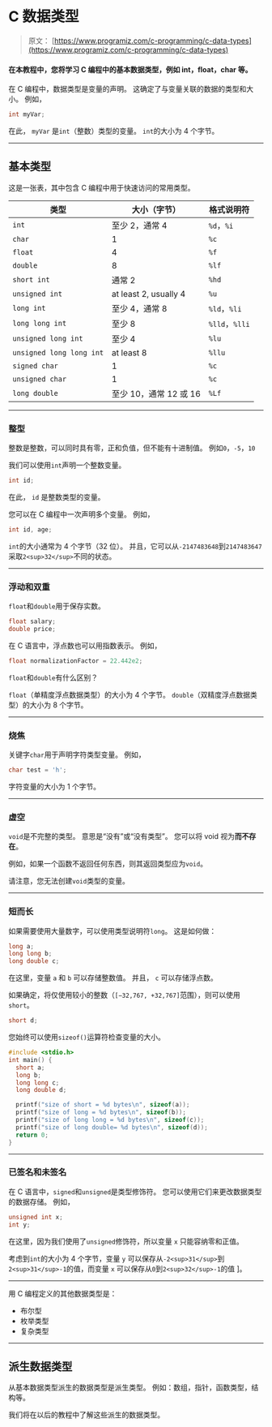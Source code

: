 # C 数据类型

> 原文： [https://www.programiz.com/c-programming/c-data-types](https://www.programiz.com/c-programming/c-data-types)

#### 在本教程中，您将学习 C 编程中的基本数据类型，例如 int，float，char 等。

在 C 编程中，数据类型是变量的声明。 这确定了与变量关联的数据的类型和大小。 例如，

```c
int myVar;
```

在此， `myVar` 是`int`（整数）类型的变量。 `int`的大小为 4 个字节。

* * *

## 基本类型

这是一张表，其中包含 C 编程中用于快速访问的常用类型。

| 类型 | 大小（字节） | 格式说明符 |
| --- | --- | --- |
| `int` | 至少 2，通常 4 | `%d`，`%i` |
| `char` | 1 | `%c` |
| `float` | 4 | `%f` |
| `double` | 8 | `%lf` |
| `short int` | 通常 2 | `%hd` |
| `unsigned int` | at least 2, usually 4 | `%u` |
| `long int` | 至少 4，通常 8 | `%ld`，`%li` |
| `long long int` | 至少 8 | `%lld`，`%lli` |
| `unsigned long int` | 至少 4 | `%lu` |
| `unsigned long long int` | at least 8 | `%llu` |
| `signed char` | 1 | `%c` |
| `unsigned char` | 1 | `%c` |
| `long double` | 至少 10，通常 12 或 16 | `%Lf` |

* * *

### 整型

整数是整数，可以同时具有零，正和负值，但不能有十进制值。 例如`0`，`-5`，`10`

我们可以使用`int`声明一个整数变量。

```c
int id;
```

在此， `id` 是整数类型的变量。

您可以在 C 编程中一次声明多个变量。 例如，

```c
int id, age;
```

`int`的大小通常为 4 个字节（32 位）。 并且，它可以从`-2147483648`到`2147483647`采取`2<sup>32</sup>`不同的状态。

* * *

### 浮动和双重

`float`和`double`用于保存实数。

```c
float salary;
double price;
```

在 C 语言中，浮点数也可以用指数表示。 例如，

```c
float normalizationFactor = 22.442e2;
```

`float`和`double`有什么区别？

`float`（单精度浮点数据类型）的大小为 4 个字节。 `double`（双精度浮点数据类型）的大小为 8 个字节。

* * *

### 烧焦

关键字`char`用于声明字符类型变量。 例如，

```c
char test = 'h';
```

字符变量的大小为 1 个字节。

* * *

### 虚空

`void`是不完整的类型。 意思是“没有”或“没有类型”。 您可以将 void 视为**而不存在**。

例如，如果一个函数不返回任何东西，则其返回类型应为`void`。

请注意，您无法创建`void`类型的变量。

* * *

### 短而长

如果需要使用大量数字，可以使用类型说明符`long`。 这是如何做：

```c
long a;
long long b;
long double c;
```

在这里，变量 `a` 和 `b` 可以存储整数值。 并且， `c` 可以存储浮点数。

如果确定，将仅使用较小的整数（`[−32,767, +32,767]`范围），则可以使用`short`。

```c
short d;
```

您始终可以使用`sizeof()`运算符检查变量的大小。

```c
#include <stdio.h>      
int main() {
  short a;
  long b;
  long long c;
  long double d;

  printf("size of short = %d bytes\n", sizeof(a));
  printf("size of long = %d bytes\n", sizeof(b));
  printf("size of long long = %d bytes\n", sizeof(c));
  printf("size of long double= %d bytes\n", sizeof(d));
  return 0;
}
```

* * *

### 已签名和未签名

在 C 语言中，`signed`和`unsigned`是类型修饰符。 您可以使用它们来更改数据类型的数据存储。 例如，

```c
unsigned int x;
int y;
```

在这里，因为我们使用了`unsigned`修饰符，所以变量 `x` 只能容纳零和正值。

考虑到`int`的大小为 4 个字节，变量 `y` 可以保存从`-2<sup>31</sup>`到`2<sup>31</sup>-1`的值，而变量 `x` 可以保存从`0`到`2<sup>32</sup>-1`的值 ]。

* * *

用 C 编程定义的其他数据类型是：

*   布尔型
*   枚举类型
*   复杂类型

* * *

## 派生数据类型

从基本数据类型派生的数据类型是派生类型。 例如：数组，指针，函数类型，结构等。

我们将在以后的教程中了解这些派生的数据类型。
